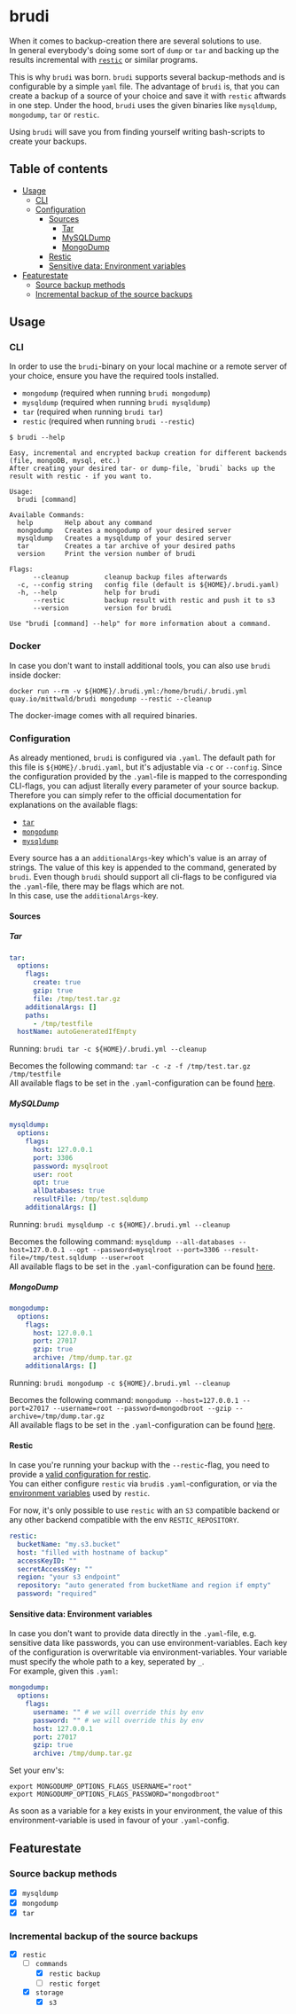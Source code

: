 # brudi

When it comes to backup-creation there are several solutions to use.  
In general everybody's doing some sort of `dump` or `tar` and backing up the results incremental with [`restic`](https://github.com/restic/restic) or similar programs.

This is why `brudi` was born. `brudi` supports several backup-methods and is configurable by a simple `yaml` file.
The advantage of `brudi` is, that you can create a backup of a source of your choice and save it with `restic` aftwards in one step.
Under the hood, `brudi` uses the given binaries like `mysqldump`, `mongodump`, `tar` or `restic`.

Using `brudi` will save you from finding yourself writing bash-scripts to create your backups.

## Table of contents

- [Usage](#usage)
  - [CLI](#cli)
  - [Configuration](#configuration)
    - [Sources](#sources)
      - [Tar](#tar)
      - [MySQLDump](#mysqldump)
      - [MongoDump](#mongodump)
    - [Restic](#restic)
    - [Sensitive data: Environment variables](#sensitive-data--environment-variables)
- [Featurestate](#featurestate)
  - [Source backup methods](#source-backup-methods)
  - [Incremental backup of the source backups](#incremental-backup-of-the-source-backups)

## Usage

### CLI

In order to use the `brudi`-binary on your local machine or a remote server of your choice, ensure you have the required tools installed.

- `mongodump` (required when running `brudi mongodump`)
- `mysqldump` (required when running `brudi mysqldump`)
- `tar` (required when running `brudi tar`)
- `restic` (required when running `brudi --restic`)

```shell
$ brudi --help

Easy, incremental and encrypted backup creation for different backends (file, mongoDB, mysql, etc.)
After creating your desired tar- or dump-file, `brudi` backs up the result with restic - if you want to.

Usage:
  brudi [command]

Available Commands:
  help        Help about any command
  mongodump   Creates a mongodump of your desired server
  mysqldump   Creates a mysqldump of your desired server
  tar         Creates a tar archive of your desired paths
  version     Print the version number of brudi

Flags:
      --cleanup         cleanup backup files afterwards
  -c, --config string   config file (default is ${HOME}/.brudi.yaml)
  -h, --help            help for brudi
      --restic          backup result with restic and push it to s3
      --version         version for brudi

Use "brudi [command] --help" for more information about a command.
```

### Docker

In case you don't want to install additional tools, you can also use `brudi` inside docker:

`docker run --rm -v ${HOME}/.brudi.yml:/home/brudi/.brudi.yml quay.io/mittwald/brudi mongodump --restic --cleanup`

The docker-image comes with all required binaries.

### Configuration

As already mentioned, `brudi` is configured via `.yaml`. The default path for this file is `${HOME}/.brudi.yaml`, but it's adjustable via `-c` or `--config`.
Since the configuration provided by the `.yaml`-file is mapped to the corresponding CLI-flags, you can adjust literally every parameter of your source backup.  
Therefore you can simply refer to the official documentation for explanations on the available flags:

- [`tar`](https://www.gnu.org/software/tar/manual/html_section/tar_22.html)
- [`mongodump`](https://docs.mongodb.com/manual/reference/program/mongodump/#options)
- [`mysqldump`](https://dev.mysql.com/doc/refman/8.0/en/mysqldump.html#mysqldump-option-summary)

Every source has a an `additionalArgs`-key which's value is an array of strings. The value of this key is appended to the command, generated by `brudi`.
Even though `brudi` should support all cli-flags to be configured via the `.yaml`-file, there may be flags which are not.  
In this case, use the `additionalArgs`-key.

#### Sources

##### Tar

```yaml
tar:
  options:
    flags:
      create: true
      gzip: true
      file: /tmp/test.tar.gz
    additionalArgs: []
    paths:
      - /tmp/testfile
  hostName: autoGeneratedIfEmpty
```

Running: `brudi tar -c ${HOME}/.brudi.yml --cleanup`

Becomes the following command: `tar -c -z -f /tmp/test.tar.gz /tmp/testfile`  
All available flags to be set in the `.yaml`-configuration can be found [here](pkg/source/tar/cli.go#L7).

##### MySQLDump

```yaml
mysqldump:
  options:
    flags:
      host: 127.0.0.1
      port: 3306
      password: mysqlroot
      user: root
      opt: true
      allDatabases: true
      resultFile: /tmp/test.sqldump
    additionalArgs: []
```

Running: `brudi mysqldump -c ${HOME}/.brudi.yml --cleanup`

Becomes the following command: `mysqldump --all-databases --host=127.0.0.1 --opt --password=mysqlroot --port=3306 --result-file=/tmp/test.sqldump --user=root`  
All available flags to be set in the `.yaml`-configuration can be found [here](pkg/source/mysqldump/cli.go#L7).

##### MongoDump

```yaml
mongodump:
  options:
    flags:
      host: 127.0.0.1
      port: 27017
      gzip: true
      archive: /tmp/dump.tar.gz
    additionalArgs: []
```

Running: `brudi mongodump -c ${HOME}/.brudi.yml --cleanup`

Becomes the following command: `mongodump --host=127.0.0.1 --port=27017 --username=root --password=mongodbroot --gzip --archive=/tmp/dump.tar.gz`  
All available flags to be set in the `.yaml`-configuration can be found [here](pkg/source/mongodump/cli.go#L7).

#### Restic

In case you're running your backup with the `--restic`-flag, you need to provide a [valid configuration for restic](https://restic.readthedocs.io/en/latest/030_preparing_a_new_repo.html).  
You can either configure `restic` via `brudi`s `.yaml`-configuration, or via the [environment variables](https://restic.readthedocs.io/en/latest/040_backup.html#environment-variables) used by `restic`.  

For now, it's only possible to use `restic` with an `S3` compatible backend or any other backend compatible with the env `RESTIC_REPOSITORY`.

```yaml
restic:
  bucketName: "my.s3.bucket"
  host: "filled with hostname of backup"
  accessKeyID: ""
  secretAccessKey: ""
  region: "your s3 endpoint"
  repository: "auto generated from bucketName and region if empty"
  password: "required"
```

#### Sensitive data: Environment variables

In case you don't want to provide data directly in the `.yaml`-file, e.g. sensitive data like passwords, you can use environment-variables.
Each key of the configuration is overwritable via environment-variables. Your variable must specify the whole path to a key, seperated by `_`.  
For example, given this `.yaml`:

```yaml
mongodump:
  options:
    flags:
      username: "" # we will override this by env
      password: "" # we will override this by env
      host: 127.0.0.1
      port: 27017
      gzip: true
      archive: /tmp/dump.tar.gz
```

Set your env's:

```shell
export MONGODUMP_OPTIONS_FLAGS_USERNAME="root"
export MONGODUMP_OPTIONS_FLAGS_PASSWORD="mongodbroot"
```

As soon as a variable for a key exists in your environment, the value of this environment-variable is used in favour of your `.yaml`-config.

## Featurestate

### Source backup methods

- [x] `mysqldump`
- [x] `mongodump`
- [x] `tar`

### Incremental backup of the source backups

- [x] `restic`
  - [ ] `commands`
    - [x] `restic backup`
    - [ ] `restic forget`
  - [x] `storage`
    - [x] `s3`
